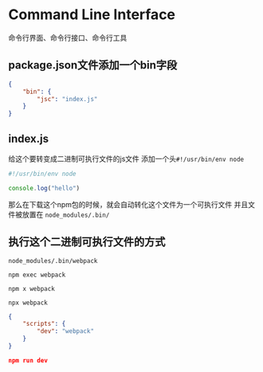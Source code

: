 # Command Line Interface
命令行界面、命令行接口、命令行工具
## package.json文件添加一个bin字段
``` json
{
	"bin": {
		"jsc": "index.js"
	}
}
```

## index.js
给这个要转变成二进制可执行文件的js文件 添加一个头`#!/usr/bin/env node`

``` javascript
#!/usr/bin/env node

console.log("hello")
```

那么在下载这个npm包的时候，就会自动转化这个文件为一个可执行文件
并且文件被放置在 `node_modules/.bin/`

## 执行这个二进制可执行文件的方式
``` shell
node_modules/.bin/webpack

npm exec webpack

npm x webpack

npx webpack
```

``` json
{
	"scripts": {
		"dev": "webpack"
	}
}

npm run dev
```

